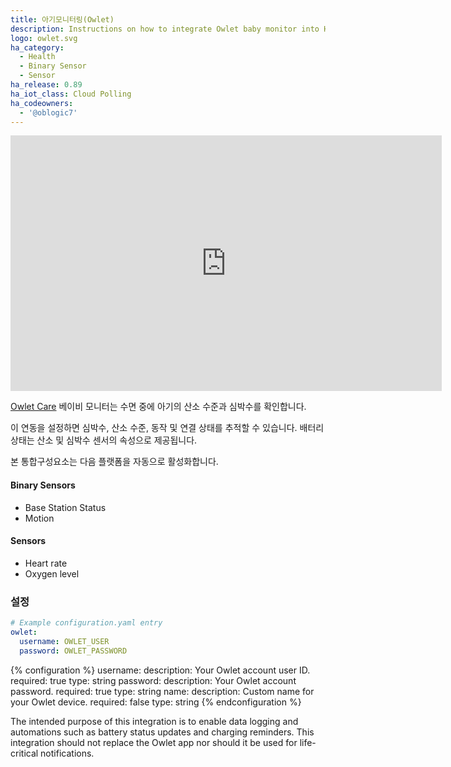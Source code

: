 ```yaml
---
title: 아기모니터링(Owlet)
description: Instructions on how to integrate Owlet baby monitor into Home Assistant.
logo: owlet.svg
ha_category:
  - Health
  - Binary Sensor
  - Sensor
ha_release: 0.89
ha_iot_class: Cloud Polling
ha_codeowners:
  - '@oblogic7'
---
```


<div class='videoWrapper'>
<iframe width="690" height="409" src="https://www.youtube.com/embed/TrfA6HrYajk" frameborder="0" allow="accelerometer; autoplay; encrypted-media; gyroscope; picture-in-picture" allowfullscreen></iframe>
</div>

[Owlet Care](https://owletcare.com/) 베이비 모니터는 수면 중에 아기의 산소 수준과 심박수를 확인합니다.

이 연동을 설정하면 심박수, 산소 수준, 동작 및 연결 상태를 추적할 수 있습니다. 배터리 상태는 산소 및 심박수 센서의 속성으로 제공됩니다.

본 통합구성요소는 다음 플랫폼을 자동으로 활성화합니다.

#### Binary Sensors

- Base Station Status
- Motion

#### Sensors

- Heart rate
- Oxygen level

### 설정

```yaml
# Example configuration.yaml entry
owlet:
  username: OWLET_USER
  password: OWLET_PASSWORD
```

{% configuration %}
username:
  description: Your Owlet account user ID.
  required: true
  type: string
password:
  description: Your Owlet account password.
  required: true
  type: string
name:
  description: Custom name for your Owlet device.
  required: false
  type: string
{% endconfiguration %}

<p class='warning'>
The intended purpose of this integration is to enable data logging and automations such as battery status updates and charging reminders. This integration should not replace the Owlet app nor should it be used for life-critical notifications.
</p>
